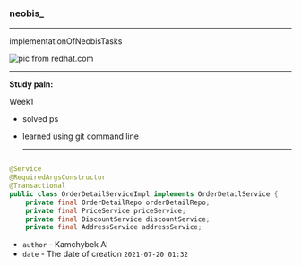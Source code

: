 ### **neobis_**
---

implementationOfNeobisTasks  


![pic from redhat.com](https://developers.redhat.com/sites/default/files/styles/list_item_thumb/public/ST-java1_1x%20%283%29_3.png?itok=mn2zw0CD)
___

**Study paln:**

Week1

* solved ps

* learned using git command line

  ---

```java

@Service
@RequiredArgsConstructor
@Transactional
public class OrderDetailServiceImpl implements OrderDetailService {
    private final OrderDetailRepo orderDetailRepo;
    private final PriceService priceService;
    private final DiscountService discountService;
    private final AddressService addressService;

```

* `author` - Kamchybek Al
* `date` - The date of creation `2021-07-20 01:32` 







